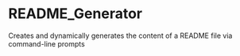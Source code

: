 # README_Generator
Creates and dynamically generates the content of a README file via command-line prompts
